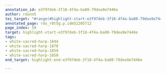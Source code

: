 ```yaml
---
annotation_id: e3f97deb-3f18-4f4a-ba80-79dea9e7446e
author: rdunn5
tei_target: "#range(#highlight-start-e3f97deb-3f18-4f4a-ba80-79dea9e7446e, #highlight-end-e3f97deb-3f18-4f4a-ba80-79dea9e7446e)"
annotated_page: rdx_r8t5g.p.idm52205712
page_index: 59
target: highlight-start-e3f97deb-3f18-4f4a-ba80-79dea9e7446e
tags:
- white-sacred-harp-1844
- white-sacred-harp-1870
- white-sacred-harp-1859
- white-sacred-harp-1850
end_target: highlight-end-e3f97deb-3f18-4f4a-ba80-79dea9e7446e

---
```

